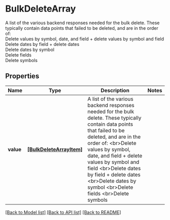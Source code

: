 # BulkDeleteArray

A list of the various backend responses needed for the bulk delete. These typically contain data points that failed to be deleted, and are in the order of: <br>Delete values by symbol, date, and field + delete values by symbol and field <br>Delete dates by field + delete dates <br>Delete dates by symbol <br>Delete fields <br>Delete symbols

## Properties
Name | Type | Description | Notes
------------ | ------------- | ------------- | -------------
**value** | [**[BulkDeleteArrayItem]**](BulkDeleteArrayItem.md) | A list of the various backend responses needed for the bulk delete. These typically contain data points that failed to be deleted, and are in the order of: &lt;br&gt;Delete values by symbol, date, and field + delete values by symbol and field &lt;br&gt;Delete dates by field + delete dates &lt;br&gt;Delete dates by symbol &lt;br&gt;Delete fields &lt;br&gt;Delete symbols | 

[[Back to Model list]](../README.md#documentation-for-models) [[Back to API list]](../README.md#documentation-for-api-endpoints) [[Back to README]](../README.md)


